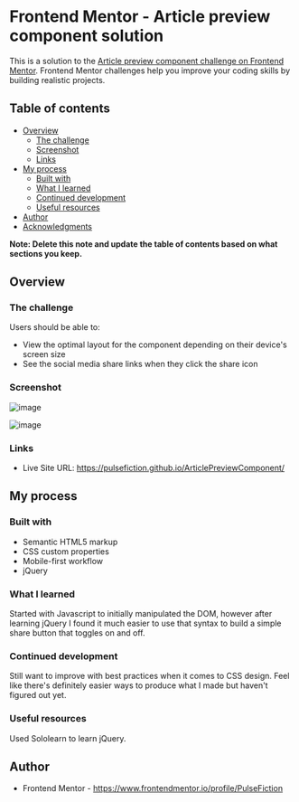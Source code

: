 # Frontend Mentor - Article preview component solution

This is a solution to the [Article preview component challenge on Frontend Mentor](https://www.frontendmentor.io/challenges/article-preview-component-dYBN_pYFT). Frontend Mentor challenges help you improve your coding skills by building realistic projects. 

## Table of contents

- [Overview](#overview)
  - [The challenge](#the-challenge)
  - [Screenshot](#screenshot)
  - [Links](#links)
- [My process](#my-process)
  - [Built with](#built-with)
  - [What I learned](#what-i-learned)
  - [Continued development](#continued-development)
  - [Useful resources](#useful-resources)
- [Author](#author)
- [Acknowledgments](#acknowledgments)

**Note: Delete this note and update the table of contents based on what sections you keep.**

## Overview

### The challenge

Users should be able to:

- View the optimal layout for the component depending on their device's screen size
- See the social media share links when they click the share icon

### Screenshot

![image](https://user-images.githubusercontent.com/87199411/130367515-0db60f1c-aefd-405a-a47b-0af89905c3ac.png)

![image](https://user-images.githubusercontent.com/87199411/130367528-a26d8cc7-eba3-4398-9cbe-a6224b567895.png)

### Links

- Live Site URL: https://pulsefiction.github.io/ArticlePreviewComponent/

## My process

### Built with

- Semantic HTML5 markup
- CSS custom properties
- Mobile-first workflow
- jQuery



### What I learned

Started with Javascript to initially manipulated the DOM, however after learning jQuery I found it much easier to use that syntax to build a simple share button that toggles on and off.

### Continued development

Still want to improve with best practices when it comes to CSS design. Feel like there's definitely easier ways to produce what I made but haven't figured out yet.


### Useful resources

Used Sololearn to learn jQuery.

## Author


- Frontend Mentor - https://www.frontendmentor.io/profile/PulseFiction

